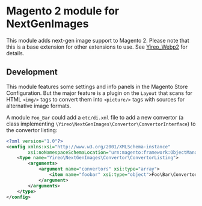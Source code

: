 # Magento 2 module for NextGenImages
This module adds next-gen image support to Magento 2. Please note that this is a base extension for other extensions to use. See [Yireo_Webp2](https://github.com/yireo/Yireo_Webp2) for details.

## Development
This module features some settings and info panels in the Magento Store Configuration. But the major feature is a plugin on the `Layout` that scans for HTML `<img/>` tags to convert them into `<picture/>` tags with sources for alternative image formats.

A module `Foo_Bar` could add a `etc/di.xml` file to add a new convertor (a class implementing `\Yireo\NextGenImages\Convertor\ConvertorInterface`) to the convertor listing:

```xml
<?xml version="1.0"?>
<config xmlns:xsi="http://www.w3.org/2001/XMLSchema-instance"
        xsi:noNamespaceSchemaLocation="urn:magento:framework:ObjectManager/etc/config.xsd">
    <type name="Yireo\NextGenImages\Convertor\ConvertorListing">
        <arguments>
            <argument name="convertors" xsi:type="array">
                <item name="foobar" xsi:type="object">Foo\Bar\Convertor</item>
            </argument>
        </arguments>
    </type>
</config>
```
